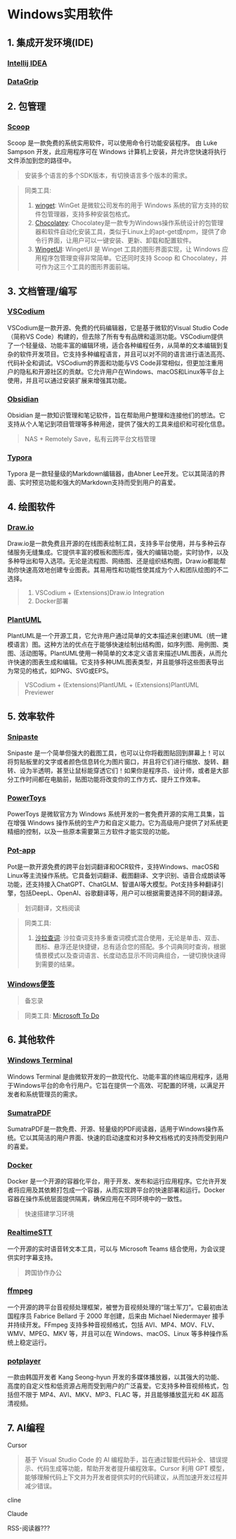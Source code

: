 # Windows实用软件


## 1. 集成开发环境(IDE)
### [Intellij IDEA](https://www.jetbrains.com/idea/)

### [DataGrip](https://www.jetbrains.com/datagrip)



## 2. 包管理

### [Scoop](https://scoop.sh/)
Scoop 是一款免费的系统实用软件，可以使用命令行功能安装程序。 由 Luke Sampson 开发，此应用程序可在 Windows 计算机上安装，并允许您快速将执行文件添加到您的路径中。

> 安装多个语言的多个SDK版本，有切换语言多个版本的需求。

> 同类工具:
> 1. [winget](https://github.com/microsoft/winget-cli): WinGet 是微软公司发布的用于 Windows 系统的官方支持的软件包管理器，支持多种安装包格式。
> 2. [Chocolatey](https://chocolatey.org/): Chocolatey是一款专为Windows操作系统设计的包管理器和软件自动化安装工具，类似于Linux上的apt-get或npm，提供了命令行界面，让用户可以一键安装、更新、卸载和配置软件。
> 3. [WingetUI](https://github.com/marticliment/UniGetUI): WingetUI 是 Winget 工具的图形界面实现，让 Windows 应用程序包管理变得非常简单。它还同时支持 Scoop 和 Chocolatey，并可作为这三个工具的图形界面前端。



## 3. 文档管理/编写

### [VSCodium](https://vscodium.com/)
VSCodium是一款开源、免费的代码编辑器，它是基于微软的Visual Studio Code（简称VS Code）构建的，但去除了所有专有品牌和遥测功能。VSCodium提供了一个轻量级、功能丰富的编辑环境，适合各种编程任务，从简单的文本编辑到复杂的软件开发项目。它支持多种编程语言，并且可以对不同的语言进行语法高亮、代码补全和调试。VSCodium的界面和功能与VS Code非常相似，但更加注重用户的隐私和开源社区的贡献。它允许用户在Windows、macOS和Linux等平台上使用，并且可以通过安装扩展来增强其功能。

### [Obsidian](https://obsidian.md/)
Obsidian 是一款知识管理和笔记软件，旨在帮助用户整理和连接他们的想法。它支持从个人笔记到项目管理等多种用途，提供了强大的工具来组织和可视化信息。

> NAS + Remotely Save，私有云跨平台文档管理

### [Typora](https://typoraio.cn/)
Typora 是一款轻量级的Markdown编辑器，由Abner Lee开发。它以其简洁的界面、实时预览功能和强大的Markdown支持而受到用户的喜爱。




## 4. 绘图软件

### [Draw.io](https://www.drawio.com/)
Draw.io是一款免费且开源的在线图表绘制工具，支持多平台使用，并与多种云存储服务无缝集成。它提供丰富的模板和图形库，强大的编辑功能，实时协作，以及多种导出和导入选项。无论是流程图、网络图、还是组织结构图，Draw.io都能帮助你快速高效地创建专业图表。其易用性和功能性使其成为个人和团队绘图的不二选择。

> 1. VSCodium + (Extensions)Draw.io Integration
> 2. Docker部署

### [PlantUML](https://www.plantuml.com/)
PlantUML是一个开源工具，它允许用户通过简单的文本描述来创建UML（统一建模语言）图。这种方法的优点在于能够快速绘制出结构图，如序列图、用例图、类图、活动图等。PlantUML使用一种简单的文本定义语言来描述UML图表，从而允许快速的图表生成和编辑。它支持多种UML图表类型，并且能够将这些图表导出为常见的格式，如PNG、SVG或EPS。

> VSCodium + (Extensions)PlantUML + (Extensions)PlantUML Previewer




## 5. 效率软件

### [Snipaste](https://zh.snipaste.com/)
Snipaste 是一个简单但强大的截图工具，也可以让你将截图贴回到屏幕上！可以将剪贴板里的文字或者颜色信息转化为图片窗口，并且将它们进行缩放、旋转、翻转、设为半透明，甚至让鼠标能穿透它们！如果你是程序员、设计师，或者是大部分工作时间都在电脑前，贴图功能将改变你的工作方式、提升工作效率。 

### [PowerToys](https://github.com/microsoft/PowerToys)
PowerToys 是微软官方为 Windows 系统开发的一套免费开源的实用工具集，旨在增强 Windows 操作系统的生产力和自定义能力。它为高级用户提供了对系统更精细的控制，以及一些原本需要第三方软件才能实现的功能。


### [Pot-app](https://github.com/pot-app/pot-desktop)
Pot是一款开源免费的跨平台划词翻译和OCR软件，支持Windows、macOS和Linux等主流操作系统。它具备划词翻译、截图翻译、文字识别、语音合成朗读等功能，还支持接入ChatGPT、ChatGLM、智谱AI等大模型。Pot支持多种翻译引擎，包括DeepL、OpenAI、谷歌翻译等，用户可以根据需要选择不同的翻译源。

> 划词翻译，文档阅读

> 同类工具:
> 1. [沙拉查词](https://saladict.crimx.com/): 
    沙拉查词支持多重查词模式混合使用，无论是单击、双击、图标、悬浮还是快捷键，总有适合您的搭配。多个词典同时查询，根据情景模式以及查词语言、长度动态显示不同词典组合，一键切换快速得到需要的结果。

### [Windows便签](https://apps.microsoft.com/detail/9nblggh4qghw?launch=true&mode=full&hl=zh-cn&gl=cn&ocid=bingwebsearch)

> 备忘录

> 同类工具:
> [Microsoft To Do](https://to-do.office.com/tasks/zh-cn/)




## 6. 其他软件

### [Windows Terminal](https://github.com/microsoft/terminal)
Windows Terminal 是由微软开发的一款现代化、功能丰富的终端应用程序，适用于Windows平台的命令行用户。它旨在提供一个高效、可配置的环境，以满足开发者和系统管理员的需求。

### [SumatraPDF](https://www.sumatrapdfreader.org/free-pdf-reader)
SumatraPDF是一款免费、开源、轻量级的PDF阅读器，适用于Windows操作系统。它以其简洁的用户界面、快速的启动速度和对多种文档格式的支持而受到用户的喜爱。

### [Docker](https://www.docker.com/)
Docker 是一个开源的容器化平台，用于开发、发布和运行应用程序。它允许开发者将应用及其依赖打包成一个容器，从而实现跨平台的快速部署和运行。Docker 容器在操作系统层面提供隔离，确保应用在不同环境中的一致性。

> 快速搭建学习环境

### [RealtimeSTT](https://github.com/KoljaB/RealtimeSTT)
一个开源的实时语音转文本工具，可以与 Microsoft Teams 结合使用，为会议提供实时字幕支持。

> 跨国协作办公

### [ffmpeg](https://git.ffmpeg.org/ffmpeg.git)
一个开源的跨平台音视频处理框架，被誉为音视频处理的“瑞士军刀”。它最初由法国程序员 Fabrice Bellard 于 2000 年创建，后来由 Michael Niedermayer 接手并持续开发。FFmpeg 支持多种音视频格式，包括 AVI、MP4、MOV、FLV、WMV、MPEG、MKV 等，并且可以在 Windows、macOS、Linux 等多种操作系统上稳定运行。

### [potplayer](https://apps.microsoft.com/detail/xp8bsbgqw2dks0?hl=zh-cn&gl=cn)
一款由韩国开发者 Kang Seong-hyun 开发的多媒体播放器，以其强大的功能、高度的自定义性和低资源占用而受到用户的广泛喜爱。它支持多种音视频格式，包括但不限于 MP4、AVI、MKV、MP3、FLAC 等，并且能够播放蓝光和 4K 超高清视频。




## 7. AI编程
Cursor
> 基于 Visual Studio Code 的 AI 编程助手，旨在通过智能代码补全、错误提示、代码生成等功能，帮助开发者提升编程效率。Cursor 利用 GPT 模型，能够理解代码上下文并为开发者提供实时的代码建议，从而加速开发过程并减少错误。


cline

Claude

RSS-阅读器???

